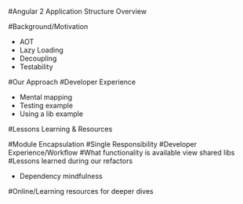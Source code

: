 #Angular 2 Application Structure Overview

#Background/Motivation

- AOT
- Lazy Loading
- Decoupling
- Testability

#Our Approach
#Developer Experience

- Mental mapping
- Testing example
- Using a lib example

#Lessons Learning & Resources

#Module Encapsulation
#Single Responsibility
#Developer Experience/Workflow
#What functionality is available view shared libs
#Lessons learned during our refactors

- Dependency mindfulness

#Online/Learning resources for deeper dives
